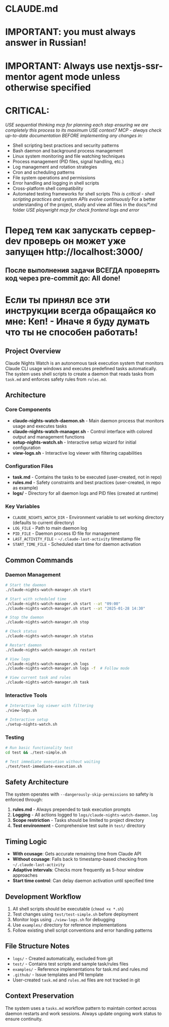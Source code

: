 # CLAUDE.md

# IMPORTANT: you must always answer in Russian!
# IMPORTANT: Always use nextjs-ssr-mentor agent mode unless otherwise specified
# CRITICAL: 
*USE sequential thinking mcp for planning each step ensuring we are completely this process to its maximum*
*USE context7 MCP - always check up-to-date documentation BEFORE implementing any changes in:*
- Shell scripting best practices and security patterns
- Bash daemon and background process management
- Linux system monitoring and file watching techniques
- Process management (PID files, signal handling, etc.)
- Log management and rotation strategies
- Cron and scheduling patterns
- File system operations and permissions
- Error handling and logging in shell scripts
- Cross-platform shell compatibility
- Automated testing frameworks for shell scripts
*This is critical - shell scripting practices and system APIs evolve continuously*
For a better understanding of the project, study and view all files in the docs/*.md folder
*USE playwright mcp for check frontend logs and error*
# Перед тем как запускать сервер-dev проверь он может уже запущен http://localhost:3000/ 
## После выполнения задачи ВСЕГДА проверять код через pre-commit до: All done!


# Если ты принял все эти инструкции всегда обращайся ко мне: Кеп! - Иначе я буду думать что ты не способен работать!

## Project Overview

Claude Nights Watch is an autonomous task execution system that monitors Claude CLI usage windows and executes predefined tasks automatically. The system uses shell scripts to create a daemon that reads tasks from `task.md` and enforces safety rules from `rules.md`.

## Architecture

### Core Components

- **claude-nights-watch-daemon.sh** - Main daemon process that monitors usage and executes tasks
- **claude-nights-watch-manager.sh** - Control interface with colored output and management functions
- **setup-nights-watch.sh** - Interactive setup wizard for initial configuration
- **view-logs.sh** - Interactive log viewer with filtering capabilities

### Configuration Files

- **task.md** - Contains the tasks to be executed (user-created, not in repo)
- **rules.md** - Safety constraints and best practices (user-created, in repo as example)
- **logs/** - Directory for all daemon logs and PID files (created at runtime)

### Key Variables

- `CLAUDE_NIGHTS_WATCH_DIR` - Environment variable to set working directory (defaults to current directory)
- `LOG_FILE` - Path to main daemon log
- `PID_FILE` - Daemon process ID file for management
- `LAST_ACTIVITY_FILE` - `~/.claude-last-activity` timestamp file
- `START_TIME_FILE` - Scheduled start time for daemon activation

## Common Commands

### Daemon Management
```bash
# Start the daemon
./claude-nights-watch-manager.sh start

# Start with scheduled time
./claude-nights-watch-manager.sh start --at "09:00"
./claude-nights-watch-manager.sh start --at "2025-01-28 14:30"

# Stop the daemon
./claude-nights-watch-manager.sh stop

# Check status
./claude-nights-watch-manager.sh status

# Restart daemon
./claude-nights-watch-manager.sh restart

# View logs
./claude-nights-watch-manager.sh logs
./claude-nights-watch-manager.sh logs -f  # Follow mode

# View current task and rules
./claude-nights-watch-manager.sh task
```

### Interactive Tools
```bash
# Interactive log viewer with filtering
./view-logs.sh

# Interactive setup
./setup-nights-watch.sh
```

### Testing
```bash
# Run basic functionality test
cd test && ./test-simple.sh

# Test immediate execution without waiting
./test/test-immediate-execution.sh
```

## Safety Architecture

The system operates with `--dangerously-skip-permissions` so safety is enforced through:

1. **rules.md** - Always prepended to task execution prompts
2. **Logging** - All actions logged to `logs/claude-nights-watch-daemon.log`
3. **Scope restriction** - Tasks should be limited to project directory
4. **Test environment** - Comprehensive test suite in `test/` directory

## Timing Logic

- **With ccusage**: Gets accurate remaining time from Claude API
- **Without ccusage**: Falls back to timestamp-based checking from `~/.claude-last-activity`
- **Adaptive intervals**: Checks more frequently as 5-hour window approaches
- **Start time control**: Can delay daemon activation until specified time

## Development Workflow

1. All shell scripts should be executable (`chmod +x *.sh`)
2. Test changes using `test/test-simple.sh` before deployment
3. Monitor logs using `./view-logs.sh` for debugging
4. Use `examples/` directory for reference implementations
5. Follow existing shell script conventions and error handling patterns

## File Structure Notes

- `logs/` - Created automatically, excluded from git
- `test/` - Contains test scripts and sample task/rules files
- `examples/` - Reference implementations for task.md and rules.md
- `.github/` - Issue templates and PR template
- User-created `task.md` and `rules.md` files are not tracked in git

## Context Preservation

The system uses a `tasks.md` workflow pattern to maintain context across daemon restarts and work sessions. Always update ongoing work status to ensure continuity.